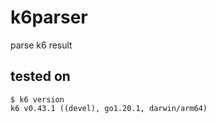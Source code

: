 # k6parser
parse k6 result


## tested on

```
$ k6 version
k6 v0.43.1 ((devel), go1.20.1, darwin/arm64)
```
